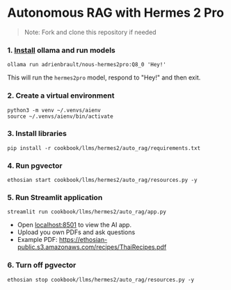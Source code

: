 # Autonomous RAG with Hermes 2 Pro

> Note: Fork and clone this repository if needed

### 1. [Install](https://github.com/ollama/ollama?tab=readme-ov-file#macos) ollama and run models

```shell
ollama run adrienbrault/nous-hermes2pro:Q8_0 'Hey!'
```

This will run the `hermes2pro` model, respond to "Hey!" and then exit.


### 2. Create a virtual environment

```shell
python3 -m venv ~/.venvs/aienv
source ~/.venvs/aienv/bin/activate
```

### 3. Install libraries

```shell
pip install -r cookbook/llms/hermes2/auto_rag/requirements.txt
```

### 4. Run pgvector

```shell
ethosian start cookbook/llms/hermes2/auto_rag/resources.py -y
```

### 5. Run Streamlit application

```shell
streamlit run cookbook/llms/hermes2/auto_rag/app.py
```

- Open [localhost:8501](http://localhost:8501) to view the AI app.
- Upload you own PDFs and ask questions
- Example PDF: https://ethosian-public.s3.amazonaws.com/recipes/ThaiRecipes.pdf

### 6. Turn off pgvector

```shell
ethosian stop cookbook/llms/hermes2/auto_rag/resources.py -y
```